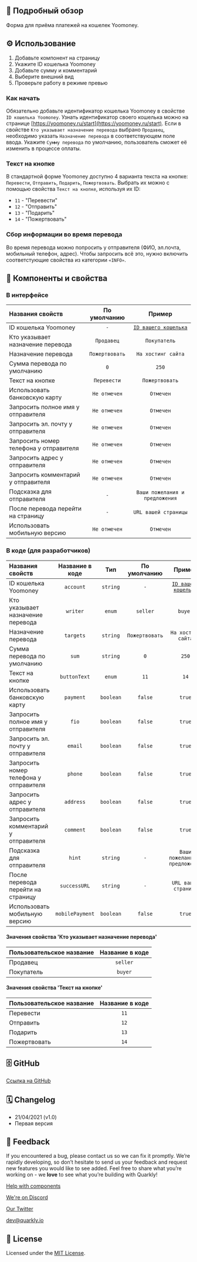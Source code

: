 ## 📖 Подробный обзор

Форма для приёма платежей на кошелек Yoomoney.

## ⚙️ Использование

1.  Добавьте компонент на страницу
2.  Укажите ID кошелька Yoomoney
3.  Добавьте сумму и комментарий
4.  Выберите внешний вид
5.  Проверьте работу в режиме превью

### Как начать

Обязательно добавьте идентификатор кошелька Yoomoney в свойстве `ID кошелька Yoomoney`.
Узнать идентификатор своего кошелька можно на странице [https://yoomoney.ru/start](https://yoomoney.ru/start).
Если в свойстве `Кто указывает назначение перевода` выбрано `Продавец`, необходимо указать `Назначение перевода` в соответствующем поле ввода.
Укажите `Сумму перевода` по умолчанию, пользователь сможет её изменить в процессе оплаты.

### Текст на кнопке

В стандартной форме Yoomoney доступно 4 варианта текста на кнопке: `Перевести`, `Отправить`, `Подарить`, `Пожертвовать`.
Выбрать их можно с помощью свойства `Текст на кнопке`, используя их ID:

-   `11` - "Перевести"
-   `12` - "Отправить"
-   `13` - "Подарить"
-   `14` - "Пожертвовать"

### Сбор информации во время перевода

Во время перевода можно попросить у отправителя (ФИО, эл.почта, мобильный телефон, адрес).
Чтобы запросить всё это, нужно включить соответстующие свойства из категории `«INFO»`.

## 🧩 Компоненты и свойства

### В интерфейсе

| Названия свойств                       |  По умолчанию  |                      Пример                       |
| :------------------------------------- | :------------: | :-----------------------------------------------: |
| ID кошелька Yoomoney                   |      `-`       | [`ID вашего кошелька`](https://yoomoney.ru/start) |
| Кто указывает назначение перевода      |   `Продавец`   |                   `Покупатель`                    |
| Назначение перевода                    | `Пожертвовать` |                `На хостинг сайта`                 |
| Сумма перевода по умолчанию            |      `0`       |                       `250`                       |
| Текст на кнопке                        |  `Перевести`   |                  `Пожертвовать`                   |
| Использовать банковскую карту          |  `Не отмечен`  |                     `Отмечен`                     |
| Запросить полное имя у отправителя     |  `Не отмечен`  |                     `Отмечен`                     |
| Запросить эл. почту у отправителя      |  `Не отмечен`  |                     `Отмечен`                     |
| Запросить номер телефона у отправителя |  `Не отмечен`  |                     `Отмечен`                     |
| Запросить адрес у отправителя          |  `Не отмечен`  |                     `Отмечен`                     |
| Запросить комментарий у отправителя    |  `Не отмечен`  |                     `Отмечен`                     |
| Подсказка для отправителя              |      `-`       |          `Ваши пожелания и предложения`           |
| После перевода перейти на страницу     |      `-`       |               `URL вашей страницы`                |
| Использовать мобильную версию          |  `Не отмечен`  |                     `Отмечен`                     |

### В коде (для разработчиков)

| Названия свойств                       | Название в коде |    Тип    |  По умолчанию  |                      Пример                       |
| :------------------------------------- | :-------------: | :-------: | :------------: | :-----------------------------------------------: |
| ID кошелька Yoomoney                   |    `account`    | `string`  |      `-`       | [`ID вашего кошелька`](https://yoomoney.ru/start) |
| Кто указывает назначение перевода      |    `writer`     |  `enum`   |    `seller`    |                      `buyer`                      |
| Назначение перевода                    |    `targets`    | `string`  | `Пожертвовать` |                `На хостинг сайта`                 |
| Сумма перевода по умолчанию            |      `sum`      | `string`  |      `0`       |                       `250`                       |
| Текст на кнопке                        |  `buttonText`   |  `enum`   |      `11`      |                       `14`                        |
| Использовать банковскую карту          |    `payment`    | `boolean` |    `false`     |                      `true`                       |
| Запросить полное имя у отправителя     |      `fio`      | `boolean` |    `false`     |                      `true`                       |
| Запросить эл. почту у отправителя      |     `email`     | `boolean` |    `false`     |                      `true`                       |
| Запросить номер телефона у отправителя |     `phone`     | `boolean` |    `false`     |                      `true`                       |
| Запросить адрес у отправителя          |    `address`    | `boolean` |    `false`     |                      `true`                       |
| Запросить комментарий у отправителя    |    `comment`    | `boolean` |    `false`     |                      `true`                       |
| Подсказка для отправителя              |     `hint`      | `string`  |      `-`       |          `Ваши пожелания и предложения`           |
| После перевода перейти на страницу     |  `successURL`   | `string`  |      `-`       |               `URL вашей страницы`                |
| Использовать мобильную версию          | `mobilePayment` | `boolean` |    `false`     |                      `true`                       |

#### Значения свойства 'Кто указывает назначение перевода'

| Пользовательское название | Название в коде |
| :------------------------ | :-------------: |
| Продавец                  |    `seller`     |
| Покупатель                |     `buyer`     |

#### Значения свойства 'Текст на кнопке'

| Пользовательское название | Название в коде |
| :------------------------ | :-------------: |
| Перевести                 |      `11`       |
| Отправить                 |      `12`       |
| Подарить                  |      `13`       |
| Пожертвовать              |      `14`       |

## 🗄 GitHub

[Ссылка на GitHub](https://github.com/quarkly/community-kit/tree/master/src/YoomoneyDonateForm)

## 🗓 Changelog

-   21/04/2021 (v1.0)
-   Первая версия

## 📮 Feedback

If you encountered a bug, please contact us so we can fix it promptly. We’re rapidly developing, so don’t hesitate to send us your feedback and request new features you would like to see added. Feel free to share what you’re working on - we **love** to see what you’re building with Quarkly!

[Help with components](https://community.quarkly.io/c/requests/11)

[We're on Discord](https://discord.gg/f9KhSMGX)

[Our Twitter](https://twitter.com/quarklyapp)

[dev@quarkly.io](mailto:dev@quarkly.io)

## 📝 License

Licensed under the [MIT License](https://raw.githubusercontent.com/quarkly/community-kit/master/LICENSE).
